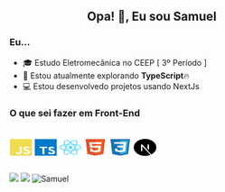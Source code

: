  <h2 align="center">Opa! 👋, Eu sou Samuel</h2>

### Eu...
* 🎓 Estudo Eletromecânica no CEEP [ 3º Período ]
* 🔭 Estou atualmente explorando **TypeScript**🔥
* 💻 Estou desenvolvedo projetos usando NextJs 

### O que sei fazer em Front-End <h4>

<div style="display: inline_block"><br>
  <img align="center" alt="Samuel-Js" height="30" width="40" src="https://raw.githubusercontent.com/devicons/devicon/master/icons/javascript/javascript-plain.svg">
  <img align="center" alt="Samuel-Ts" height="30" width="40" src="https://raw.githubusercontent.com/devicons/devicon/master/icons/typescript/typescript-plain.svg">
  <img align="center" alt="Samuel-React" height="30" width="40" src="https://raw.githubusercontent.com/devicons/devicon/master/icons/react/react-original.svg">
  <img align="center" alt="Samuel-HTML" height="30" width="40" src="https://raw.githubusercontent.com/devicons/devicon/master/icons/html5/html5-original.svg">
  <img align="center" alt="Samuel-CSS" height="30" width="40" src="https://raw.githubusercontent.com/devicons/devicon/master/icons/css3/css3-original.svg">
  <img align="center" alt="Samuel-CSS" height="30" width="40" src="https://github.com/devicons/devicon/blob/master/icons/nextjs/nextjs-original.svg">
</div>
  
  ##
  
  <div> 
  <a href = "mailto:samuelrip230@gmail.com"><img src="https://img.shields.io/badge/-Gmail-%23333?style=for-the-badge&logo=gmail&logoColor=white" target="_blank"></a>
  <a href="https://www.linkedin.com/in/samuel-r-228093232/" target="_blank"><img src="https://img.shields.io/badge/-LinkedIn-%230077B5?style=for-the-badge&logo=linkedin&logoColor=white" target="_blank"></a> 
   <a><img src="https://komarev.com/ghpvc/?username=SamuelwpsL&color=1DB954" alt="Samuel" width="155px"/></a>
  
</div>
